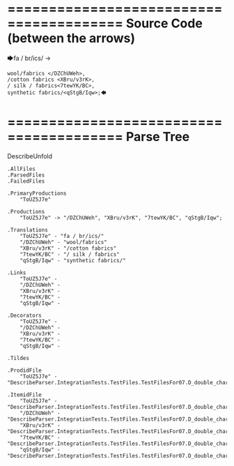 ========================================
Source Code (between the arrows)
========================================

🡆fa / br/ics/ <ToUZ5J7e> ->

    wool/fabrics </DZChUWeh>,
    /cotton fabrics <XBru/v3rK>,
    / silk / fabrics<7tewYK/BC>,
    synthetic fabrics/<qStgB/Iqw>;🡄

========================================
Parse Tree
========================================
DescribeUnfold

    .AllFiles
    .ParsedFiles
    .FailedFiles

    .PrimaryProductions
        "ToUZ5J7e" 

    .Productions
        "ToUZ5J7e" -> "/DZChUWeh", "XBru/v3rK", "7tewYK/BC", "qStgB/Iqw";

    .Translations
        "ToUZ5J7e" - "fa / br/ics/"
        "/DZChUWeh" - "wool/fabrics"
        "XBru/v3rK" - "/cotton fabrics"
        "7tewYK/BC" - "/ silk / fabrics"
        "qStgB/Iqw" - "synthetic fabrics/"

    .Links
        "ToUZ5J7e" - 
        "/DZChUWeh" - 
        "XBru/v3rK" - 
        "7tewYK/BC" - 
        "qStgB/Iqw" - 

    .Decorators
        "ToUZ5J7e" - 
        "/DZChUWeh" - 
        "XBru/v3rK" - 
        "7tewYK/BC" - 
        "qStgB/Iqw" - 

    .Tildes

    .ProdidFile
        "ToUZ5J7e" - "DescribeParser.IntegrationTests.TestFiles.TestFilesFor07.D_double_characters2.ds"

    .ItemidFile
        "ToUZ5J7e" - "DescribeParser.IntegrationTests.TestFiles.TestFilesFor07.D_double_characters2.ds"
        "/DZChUWeh" - "DescribeParser.IntegrationTests.TestFiles.TestFilesFor07.D_double_characters2.ds"
        "XBru/v3rK" - "DescribeParser.IntegrationTests.TestFiles.TestFilesFor07.D_double_characters2.ds"
        "7tewYK/BC" - "DescribeParser.IntegrationTests.TestFiles.TestFilesFor07.D_double_characters2.ds"
        "qStgB/Iqw" - "DescribeParser.IntegrationTests.TestFiles.TestFilesFor07.D_double_characters2.ds"

